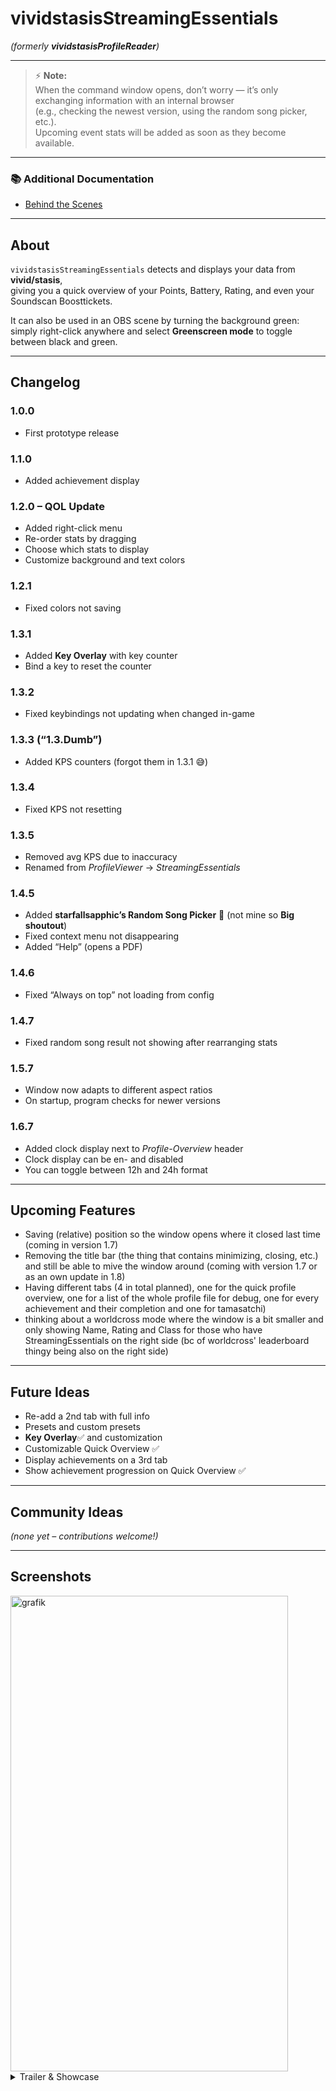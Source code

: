 # vividstasisStreamingEssentials
*(formerly **vividstasisProfileReader**)*

---

> ⚡ **Note:**  
> When the command window opens, don’t worry — it’s only exchanging information with an internal browser  
> (e.g., checking the newest version, using the random song picker, etc.).  
> Upcoming event stats will be added as soon as they become available.

---

### 📚 Additional Documentation
- [Behind the Scenes](./BEHIND_THE_SCENES.md)

---

## About

`vividstasisStreamingEssentials` detects and displays your data from **vivid/stasis**,  
giving you a quick overview of your Points, Battery, Rating, and even your Soundscan Boosttickets.

It can also be used in an OBS scene by turning the background green:  
simply right-click anywhere and select **Greenscreen mode** to toggle between black and green.

---

## Changelog

### 1.0.0
- First prototype release

### 1.1.0
- Added achievement display

### 1.2.0 – QOL Update
- Added right-click menu  
- Re-order stats by dragging  
- Choose which stats to display  
- Customize background and text colors

### 1.2.1
- Fixed colors not saving

### 1.3.1
- Added **Key Overlay** with key counter  
- Bind a key to reset the counter

### 1.3.2
- Fixed keybindings not updating when changed in-game

### 1.3.3 (“1.3.Dumb”)
- Added KPS counters (forgot them in 1.3.1 😅)

### 1.3.4
- Fixed KPS not resetting

### 1.3.5
- Removed avg KPS due to inaccuracy  
- Renamed from *ProfileViewer* → *StreamingEssentials*

### 1.4.5
- Added **starfallsapphic’s Random Song Picker** 🎉 (not mine so **Big shoutout**)
- Fixed context menu not disappearing  
- Added “Help” (opens a PDF)

### 1.4.6
- Fixed “Always on top” not loading from config

### 1.4.7
- Fixed random song result not showing after rearranging stats

### 1.5.7
- Window now adapts to different aspect ratios  
- On startup, program checks for newer versions

### 1.6.7
- Added clock display next to *Profile-Overview* header
- Clock display can be en- and disabled
- You can toggle between 12h and 24h format

---

## Upcoming Features
- Saving (relative) position so the window opens where it closed last time (coming in version 1.7)
- Removing the title bar (the thing that contains minimizing, closing, etc.) and still be able to mive the window around (coming with version 1.7 or as an own update in 1.8)
- Having different tabs (4 in total planned), one for the quick profile overview, one for a list of the whole profile file for debug, one for every achievement and their completion and one for tamasatchi)
- thinking about a worldcross mode where the window is a bit smaller and only showing Name, Rating and Class for those who have StreamingEssentials on the right side (bc of worldcross' leaderboard thingy being also on the right side)

---

## Future Ideas
- Re-add a 2nd tab with full info  
- Presets and custom presets  
- **Key Overlay**✅ and customization
- Customizable Quick Overview ✅ 
- Display achievements on a 3rd tab
- Show achievement progression on Quick Overview ✅

---

## Community Ideas
*(none yet – contributions welcome!)*

---

## Screenshots
<img width="444" height="761" alt="grafik" src="https://github.com/user-attachments/assets/457c6da8-6116-4b73-aae7-87079f001873" />

<details>
  <summary>Trailer & Showcase</summary>
  Coming soon on **YouTube (PolarStudios)**
</details>
